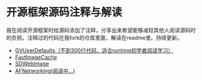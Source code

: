 # 开源框架源码注释与解读
我在阅读开源框架时给源码添加了注释，分享出来希望能够减轻其他人阅读源码时的负担。注释过的代码在我fork的仓库里面，解读在readme里。持续更新。
* [GVUserDefaults（不到300行代码，适合runtime初学者阅读学习）](https://github.com/NazgulLee/GVUserDefaults)
* [FastImageCache](https://github.com/NazgulLee/FastImageCache)
* [SDWebImage](https://github.com/NazgulLee/SDWebImage)
* [AFNetworking(阅读中...)](https://github.com/NazgulLee/AFNetworking)
